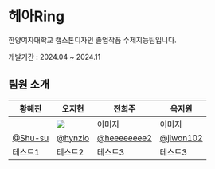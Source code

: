 # 헤아Ring
한양여자대학교 캡스톤디자인 졸업작품 수제지능팀입니다.

개발기간 : 2024.04 ~ 2024.11

## 팀원 소개
|황혜진|오지현|전희주|옥지원|
|------|---|---|---|
||<img src="https://github.com/user-attachments/assets/e9a46cb4-4612-4b84-be03-013c4489f766">|이미지|이미지|
|[@Shu-su](https://github.com/Shu-su)|[@hynzio](https://github.com/hynzio)|[@heeeeeeee2](https://github.com/heeeeeeee2)|[@jiwon102](https://github.com/jiwon102)
|테스트1|테스트2|테스트3|테스트3|

